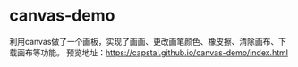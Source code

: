 # canvas-demo

利用canvas做了一个画板，实现了画画、更改画笔颜色、橡皮擦、清除画布、下载画布等功能。
预览地址：https://capstal.github.io/canvas-demo/index.html
